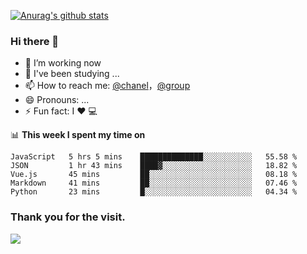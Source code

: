 [![Anurag's github stats](https://github-readme-stats.vercel.app/api?username=bmqy)](https://github.com/anuraghazra/github-readme-stats)
### Hi there 👋
- 🔭 I’m working now
- 🌱 I've been studying ...
- 📫 How to reach me: [@chanel](https://t.me/tcbmqy)，[@group](https://t.me/tgbmqy)
- 😄 Pronouns: ...
- ⚡ Fun fact:  I ❤️ 💻

📊 **This week I spent my time on**
<!--START_SECTION:waka-->
```text
JavaScript   5 hrs 5 mins    ██████████████░░░░░░░░░░░   55.58 % 
JSON         1 hr 43 mins    ████▓░░░░░░░░░░░░░░░░░░░░   18.82 % 
Vue.js       45 mins         ██░░░░░░░░░░░░░░░░░░░░░░░   08.18 % 
Markdown     41 mins         ██░░░░░░░░░░░░░░░░░░░░░░░   07.46 % 
Python       23 mins         █░░░░░░░░░░░░░░░░░░░░░░░░   04.34 % 
```
<!--END_SECTION:waka-->

### Thank you for the visit.
![](http://profile-counter.glitch.me/bmqy/count.svg)
